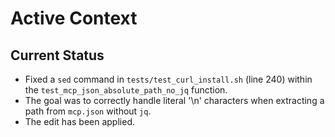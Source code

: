# Active Context

## Current Status

- Fixed a `sed` command in `tests/test_curl_install.sh` (line 240) within the `test_mcp_json_absolute_path_no_jq` function.
- The goal was to correctly handle literal '\\n' characters when extracting a path from `mcp.json` without `jq`.
- The edit has been applied.